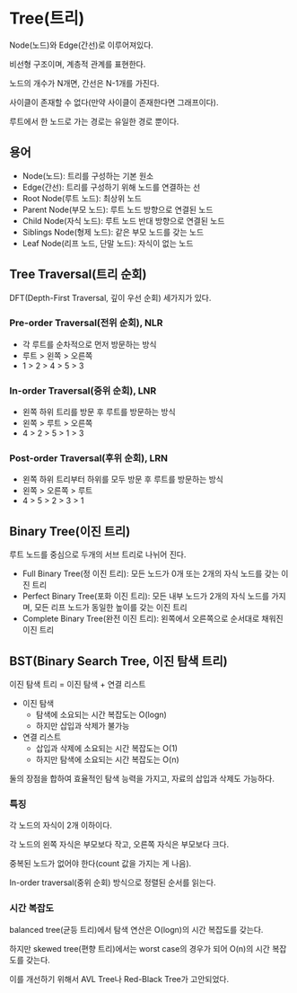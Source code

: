 # Tree(트리)

Node(노드)와 Edge(간선)로 이루어져있다.

비선형 구조이며, 계층적 관계를 표현한다.

노드의 개수가 N개면, 간선은 N-1개를 가진다.

사이클이 존재할 수 없다(만약 사이클이 존재한다면 그래프이다).

루트에서 한 노드로 가는 경로는 유일한 경로 뿐이다.

## 용어

- Node(노드): 트리를 구성하는 기본 원소
- Edge(간선): 트리를 구성하기 위해 노드를 연결하는 선
- Root Node(루트 노드): 최상위 노드
- Parent Node(부모 노드): 루트 노드 방향으로 연결된 노드
- Child Node(자식 노드): 루트 노드 반대 방향으로 연결된 노드
- Siblings Node(형제 노드): 같은 부모 노드를 갖는 노드
- Leaf Node(리프 노드, 단말 노드): 자식이 없는 노드

## Tree Traversal(트리 순회)

DFT(Depth-First Traversal, 깊이 우선 순회) 세가지가 있다.

### Pre-order Traversal(전위 순회), NLR

- 각 루트를 순차적으로 먼저 방문하는 방식
- 루트 > 왼쪽 > 오른쪽
- 1 > 2 > 4 > 5 > 3

### In-order Traversal(중위 순회), LNR

- 왼쪽 하위 트리를 방문 후 루트를 방문하는 방식
- 왼쪽 > 루트 > 오른쪽
- 4 > 2 > 5 > 1 > 3

### Post-order Traversal(후위 순회), LRN

- 왼쪽 하위 트리부터 하위를 모두 방문 후 루트를 방문하는 방식
- 왼쪽 > 오른쪽 > 루트
- 4 > 5 > 2 > 3 > 1

## Binary Tree(이진 트리)

루트 노드를 중심으로 두개의 서브 트리로 나뉘어 진다.

- Full Binary Tree(정 이진 트리): 모든 노드가 0개 또는 2개의 자식 노드를 갖는 이진 트리
- Perfect Binary Tree(포화 이진 트리): 모든 내부 노드가 2개의 자식 노드를 가지며, 모든 리프 노드가 동일한 높이를 갖는 이진 트리
- Complete Binary Tree(완전 이진 트리): 왼쪽에서 오른쪽으로 순서대로 채워진 이진 트리

## BST(Binary Search Tree, 이진 탐색 트리)

이진 탐색 트리 = 이진 탐색 + 연결 리스트

- 이진 탐색
  - 탐색에 소요되는 시간 복잡도는 O(logn)
  - 하지만 삽입과 삭제가 불가능
- 연결 리스트
  - 삽입과 삭제에 소요되는 시간 복잡도는 O(1)
  - 하지만 탐색에 소요되는 시간 복잡도는 O(n)

둘의 장점을 합하여 효율적인 탐색 능력을 가지고, 자료의 삽입과 삭제도 가능하다.

### 특징

각 노드의 자식이 2개 이하이다.

각 노드의 왼쪽 자식은 부모보다 작고, 오른쪽 자식은 부모보다 크다.

중복된 노드가 없어야 한다(count 값을 가지는 게 나음).

In-order traversal(중위 순회) 방식으로 정렬된 순서를 읽는다.

### 시간 복잡도

balanced tree(균등 트리)에서 탐색 연산은 O(logn)의 시간 복잡도를 갖는다.

하지만 skewed tree(편향 트리)에서는 worst case의 경우가 되어 O(n)의 시간 복잡도를 갖는다.

이를 개선하기 위해서 AVL Tree나 Red-Black Tree가 고안되었다.

